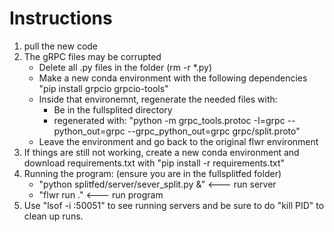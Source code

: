 # Instructions 
1. pull the new code
2. The gRPC files may be corrupted
    - Delete all .py files in the folder (rm -r *.py) 
    - Make a new conda environment with the following dependencies "pip install grpcio grpcio-tools"
    - Inside that environemnt, regenerate the needed files with:
        - Be in the fullsplited directory
        - regenerated with: "python -m grpc_tools.protoc -I=grpc --python_out=grpc --grpc_python_out=grpc grpc/split.proto"
    - Leave the environment and go back to the original flwr environment 
3. If things are still not working, create a new conda environment and 
   download requirements.txt with "pip install -r requirements.txt"
4. Running the program: (ensure you are in the fullsplitfed folder)
    - "python splitfed/server/sever_split.py &" <--- run server
    - "flwr run ." <--- run program
5. Use "lsof -i :50051" to see running servers and be sure to do "kill PID" to
   clean up runs.
